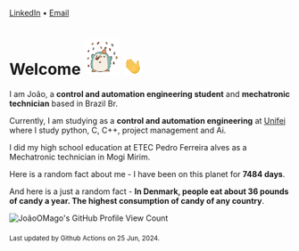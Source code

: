 [LinkedIn](https://www.linkedin.com/in/joão-pedro-gozzoli-b95641301/) &bull;
[Email](joaopedrogozzoli@gmail.com)

# Welcome <img src="happy.gif" height="64px" /> <img src="wave.gif" height="32px" />

I am João, a  **control and automation engineering student** and **mechatronic technician** based in Brazil Br.

Currently, I am studying as a **control and automation engineering** at [Unifei](https://unifei.edu.br) where I study python, C, C++, project management and Ai.

I did my high school education at ETEC Pedro Ferreira alves as a Mechatronic technician in Mogi Mirim.

Here is a random fact about me - I have been on this planet for **7484 days**.

And here is a just a random fact -  **In Denmark, people eat about 36 pounds of candy a year. The highest consumption of candy of any country**.

![JoãoOMago's GitHub Profile View Count](https://komarev.com/ghpvc/?username=JoaoOMago)

<sub>Last updated by Github Actions on 25 Jun, 2024.</sub>
